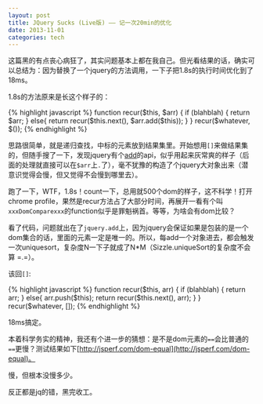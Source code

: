 ```yaml
---
layout: post
title: JQuery Sucks (Live版) —— 记一次20min的优化
date: 2013-11-01
categories: tech
---
```


这篇黑的有点丧心病狂了，其实问题基本上都在我自己。但光看结果的话，确实可以总结为：因为替换了一个jquery的方法调用，一下子把1.8s的执行时间优化到了18ms。

1.8s的方法原来是长这个样子的：

{% highlight javascript %}
function recur($this, $arr) {
	if (blahblah) {
		return $arr;
	}
	else{
		return recur($this.next(), $arr.add($this));
	}
}
recur($whatever, $());
{% endhighlight %}

思路很简单，就是递归查找，中标的元素放到结果集里。开始想用`[]`来做结果集的，但随手搜了一下，发现jquery有个[add](http://api.jquery.com/add/)的api，似乎用起来灰常爽的样子（后面的处理就直接可以在`$arr`上`.`了），毫不犹豫的构造了个jquery大对象出来（潜意识觉得会慢，但又觉得不会慢到哪里去）。

跑了一下，WTF，1.8s！count一下，总用就500个dom的样子，这不科学！打开chrome profile，果然是recur方法占了大部分时间，再展开一看有个叫`xxxDomComparexxx`的function似乎是罪魁祸首。等等，为啥会有dom比较？

看了代码，问题就出在了`jquery.add`上，因为jquery会保证如果是包装的是一个dom集合的话，里面的元素一定是唯一的。所以，每add一个对象进去，都会触发一次uniquesort，复杂度N一下子就成了N*M（Sizzle.uniqueSort的复杂度不会算 =.=）。

该回`[]`:

{% highlight javascript %}
function recur($this, arr) {
	if (blahblah) {
		return arr;
	}
	else{
		arr.push($this);
		return recur($this.next(), arr);
	}
}
recur($whatever, []);
{% endhighlight %}

18ms搞定。

本着科学务实的精神，我还有个进一步的猜想：是不是dom元素的`==`会比普通的`==`更慢？测试结果如下[http://jsperf.com/dom-equal](http://jsperf.com/dom-equal)。

慢，但根本没慢多少。

反正都是jq的错，黑完收工。